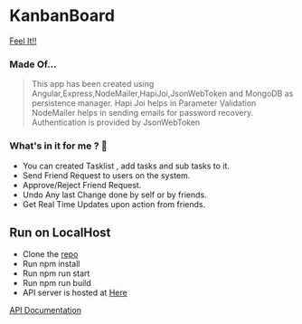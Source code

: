 # KanbanBoard

[Feel It!!](http://kanbanboard.co.in/)

### Made Of...

> This app has been created using Angular,Express,NodeMailer,HapiJoi,JsonWebToken and MongoDB as persistence manager.
> Hapi Joi helps in Parameter Validation
> NodeMailer helps in sending emails for password recovery.
> Authentication is provided by JsonWebToken

### What's in it for me ? :metal:

- You can created Tasklist , add tasks and sub tasks to it.
- Send Friend Request to users on the system.
- Approve/Reject Friend Request.
- Undo Any last Change done by self or by friends.
- Get Real Time Updates upon action from friends.

## Run on LocalHost

- Clone the [repo](https://github.com/Iamsbharti/kanbanBoard.git)
- Run npm install
- Run npm run start
- Run npm run build
- API server is hosted at [Here](http://api.kanbanboard.co.in/)

[API Documentation](http://api.kanbanboard.co.in/)
